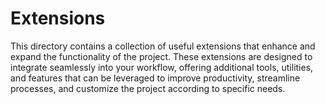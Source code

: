 # Extensions

This directory contains a collection of useful extensions that enhance and expand the functionality of the project.
These extensions are designed to integrate seamlessly into your workflow, offering additional tools, utilities, and
features that can be leveraged to improve productivity, streamline processes, and customize the project according to
specific needs.